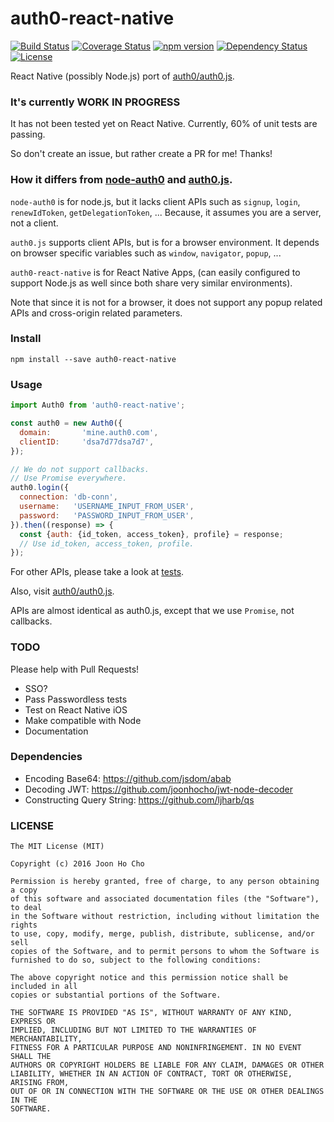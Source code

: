 # auth0-react-native
[![Build Status](https://travis-ci.org/joonhocho/auth0-react-native.svg?branch=master)](https://travis-ci.org/joonhocho/auth0-react-native)
[![Coverage Status](https://coveralls.io/repos/github/joonhocho/auth0-react-native/badge.svg?branch=master)](https://coveralls.io/github/joonhocho/auth0-react-native?branch=master)
[![npm version](https://badge.fury.io/js/auth0-react-native.svg)](https://badge.fury.io/js/auth0-react-native)
[![Dependency Status](https://david-dm.org/joonhocho/auth0-react-native.svg)](https://david-dm.org/joonhocho/auth0-react-native)
[![License](http://img.shields.io/:license-mit-blue.svg)](http://doge.mit-license.org)

React Native (possibly Node.js) port of [auth0/auth0.js](https://github.com/auth0/auth0.js).


### It's currently WORK IN PROGRESS
It has not been tested yet on React Native. Currently, 60% of unit tests are passing.

So don't create an issue, but rather create a PR for me! Thanks!


### How it differs from [node-auth0](https://github.com/auth0/node-auth0) and [auth0.js](https://github.com/auth0/auth0.js).
`node-auth0` is for node.js, but it lacks client APIs such as `signup`, `login`, `renewIdToken`, `getDelegationToken`, ...
Because, it assumes you are a server, not a client.

`auth0.js` supports client APIs, but is for a browser environment. It depends on browser specific variables such as `window`, `navigator`, `popup`, ...

`auth0-react-native` is for React Native Apps, (can easily configured to support Node.js as well since both share very similar environments).

Note that since it is not for a browser, it does not support any popup related APIs and cross-origin related parameters.


### Install
```
npm install --save auth0-react-native
```


### Usage
```javascript
import Auth0 from 'auth0-react-native';

const auth0 = new Auth0({
  domain:       'mine.auth0.com',
  clientID:     'dsa7d77dsa7d7',
});

// We do not support callbacks.
// Use Promise everywhere.
auth0.login({
  connection: 'db-conn',
  username:   'USERNAME_INPUT_FROM_USER',
  password:   'PASSWORD_INPUT_FROM_USER',
}).then((response) => {
  const {auth: {id_token, access_token}, profile} = response;
  // Use id_token, access_token, profile.
});
```

For other APIs, please take a look at [tests](https://github.com/joonhocho/auth0-react-native/tree/master/test).

Also, visit [auth0/auth0.js](https://github.com/auth0/auth0.js).

APIs are almost identical as auth0.js, except that we use `Promise`, not callbacks.


### TODO
Please help with Pull Requests!

 - SSO?
 - Pass Passwordless tests
 - Test on React Native iOS
 - Make compatible with Node
 - Documentation


### Dependencies
 - Encoding Base64: https://github.com/jsdom/abab
 - Decoding JWT: https://github.com/joonhocho/jwt-node-decoder
 - Constructing Query String: https://github.com/ljharb/qs


### LICENSE
```
The MIT License (MIT)

Copyright (c) 2016 Joon Ho Cho

Permission is hereby granted, free of charge, to any person obtaining a copy
of this software and associated documentation files (the "Software"), to deal
in the Software without restriction, including without limitation the rights
to use, copy, modify, merge, publish, distribute, sublicense, and/or sell
copies of the Software, and to permit persons to whom the Software is
furnished to do so, subject to the following conditions:

The above copyright notice and this permission notice shall be included in all
copies or substantial portions of the Software.

THE SOFTWARE IS PROVIDED "AS IS", WITHOUT WARRANTY OF ANY KIND, EXPRESS OR
IMPLIED, INCLUDING BUT NOT LIMITED TO THE WARRANTIES OF MERCHANTABILITY,
FITNESS FOR A PARTICULAR PURPOSE AND NONINFRINGEMENT. IN NO EVENT SHALL THE
AUTHORS OR COPYRIGHT HOLDERS BE LIABLE FOR ANY CLAIM, DAMAGES OR OTHER
LIABILITY, WHETHER IN AN ACTION OF CONTRACT, TORT OR OTHERWISE, ARISING FROM,
OUT OF OR IN CONNECTION WITH THE SOFTWARE OR THE USE OR OTHER DEALINGS IN THE
SOFTWARE.
```
